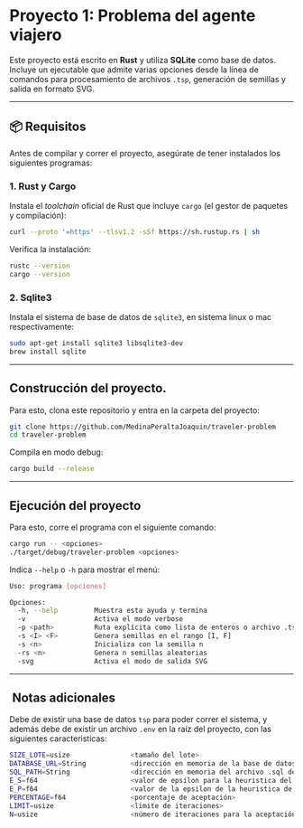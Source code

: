 # Proyecto 1: Problema del agente viajero

Este proyecto está escrito en **Rust** y utiliza **SQLite** como base de datos.  
Incluye un ejecutable que admite varias opciones desde la línea de comandos para procesamiento de archivos `.tsp`, generación de semillas y salida en formato SVG.

---

## 📦 Requisitos

Antes de compilar y correr el proyecto, asegúrate de tener instalados los siguientes programas:

### 1. Rust y Cargo
Instala el *toolchain* oficial de Rust que incluye `cargo` (el gestor de paquetes y compilación):

```bash
curl --proto '=https' --tlsv1.2 -sSf https://sh.rustup.rs | sh
```
Verifica la instalación:
```bash
rustc --version
cargo --version
```

### 2. Sqlite3 
Instala el sistema de base de datos de `sqlite3`, en sistema linux o mac respectivamente:
```bash
sudo apt-get install sqlite3 libsqlite3-dev
brew install sqlite
```

---

## Construcción del proyecto.
Para esto, clona este repositorio y entra en la carpeta del proyecto:
```bash
git clone https://github.com/MedinaPeraltaJoaquin/traveler-problem
cd traveler-problem
```
Compila en modo debug:
```bash
cargo build --release
```

---

## Ejecución del proyecto
Para esto, corre el programa con el siguiente comando:
```bash
cargo run -- <opciones>
./target/debug/traveler-problem <opciones>
```
Indica `--help` o `-h` para mostrar el menú:
```bash
Uso: programa [opciones]

Opciones:
  -h, --help         Muestra esta ayuda y termina
  -v                 Activa el modo verbose
  -p <path>          Ruta explícita como lista de enteros o archivo .tsp
  -s <I> <F>         Genera semillas en el rango [I, F]
  -s <n>             Inicializa con la semilla n
  -rs <n>            Genera n semillas aleatorias
  -svg               Activa el modo de salida SVG
```

---

##  Notas adicionales

Debe de existir una base de datos `tsp` para poder correr el sistema, y además debe de existir un archivo
`.env` en la raíz del proyecto, con las siguientes caracteristicas:
```bash
SIZE_LOTE=usize               <tamaño del lote>
DATABASE_URL=String           <dirección en memoria de la base de datos>
SQL_PATH=String               <dirección en memoria del archivo .sql de la base de datos>
E_S=f64                       <valor de epsilon para la heuristica del recocido simulado>
E_P=f64                       <valor de la epsilon de la heuristica de temperatura>
PERCENTAGE=f64                <porcentaje de aceptación>
LIMIT=usize                   <limite de iteraciones>
N=usize                       <número de iteraciones para la aceptación de heuristica de temperatura>
```



